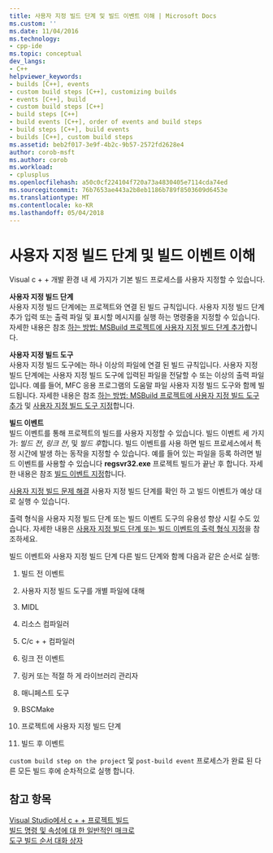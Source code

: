 ```yaml
---
title: 사용자 지정 빌드 단계 및 빌드 이벤트 이해 | Microsoft Docs
ms.custom: ''
ms.date: 11/04/2016
ms.technology:
- cpp-ide
ms.topic: conceptual
dev_langs:
- C++
helpviewer_keywords:
- builds [C++], events
- custom build steps [C++], customizing builds
- events [C++], build
- custom build steps [C++]
- build steps [C++]
- build events [C++], order of events and build steps
- build steps [C++], build events
- builds [C++], custom build steps
ms.assetid: beb2f017-3e9f-4b2c-9b57-2572fd2628e4
author: corob-msft
ms.author: corob
ms.workload:
- cplusplus
ms.openlocfilehash: a50c0cf224104f720a73a4830405e7114cda74ed
ms.sourcegitcommit: 76b7653ae443a2b8eb1186b789f8503609d6453e
ms.translationtype: MT
ms.contentlocale: ko-KR
ms.lasthandoff: 05/04/2018
---
```

# <a name="understanding-custom-build-steps-and-build-events"></a>사용자 지정 빌드 단계 및 빌드 이벤트 이해
Visual c + + 개발 환경 내 세 가지가 기본 빌드 프로세스를 사용자 지정할 수 있습니다.  
  
 **사용자 지정 빌드 단계**  
 사용자 지정 빌드 단계에는 프로젝트와 연결 된 빌드 규칙입니다. 사용자 지정 빌드 단계 추가 입력 또는 출력 파일 및 표시할 메시지를 실행 하는 명령줄을 지정할 수 있습니다. 자세한 내용은 참조 [하는 방법: MSBuild 프로젝트에 사용자 지정 빌드 단계 추가](../build/how-to-add-a-custom-build-step-to-msbuild-projects.md)합니다.  
  
 **사용자 지정 빌드 도구**  
 사용자 지정 빌드 도구에는 하나 이상의 파일에 연결 된 빌드 규칙입니다. 사용자 지정 빌드 단계에는 사용자 지정 빌드 도구에 입력된 파일을 전달할 수 또는 이상의 출력 파일입니다. 예를 들어, MFC 응용 프로그램의 도움말 파일 사용자 지정 빌드 도구와 함께 빌드됩니다. 자세한 내용은 참조 [하는 방법: MSBuild 프로젝트에 사용자 지정 빌드 도구 추가](../build/how-to-add-custom-build-tools-to-msbuild-projects.md) 및 [사용자 지정 빌드 도구 지정](../ide/specifying-custom-build-tools.md)합니다.  
  
 **빌드 이벤트**  
 빌드 이벤트를 통해 프로젝트의 빌드를 사용자 지정할 수 있습니다. 빌드 이벤트 세 가지가: *빌드 전*, *링크 전*, 및 *빌드 후*합니다. 빌드 이벤트를 사용 하면 빌드 프로세스에서 특정 시간에 발생 하는 동작을 지정할 수 있습니다. 예를 들어 있는 파일을 등록 하려면 빌드 이벤트를 사용할 수 있습니다 **regsvr32.exe** 프로젝트 빌드가 끝난 후 합니다. 자세한 내용은 참조 [빌드 이벤트 지정](../ide/specifying-build-events.md)합니다.  
  
 [사용자 지정 빌드 문제 해결](../ide/troubleshooting-build-customizations.md) 사용자 지정 빌드 단계를 확인 하 고 빌드 이벤트가 예상 대로 실행 수 있습니다.  
  
 출력 형식을 사용자 지정 빌드 단계 또는 빌드 이벤트 도구의 유용성 향상 시킬 수도 있습니다. 자세한 내용은 [사용자 지정 빌드 단계 또는 빌드 이벤트의 출력 형식 지정](../ide/formatting-the-output-of-a-custom-build-step-or-build-event.md)을 참조하세요.  
  
 빌드 이벤트와 사용자 지정 빌드 단계 다른 빌드 단계와 함께 다음과 같은 순서로 실행:  
  
1.  빌드 전 이벤트  
  
2.  사용자 지정 빌드 도구를 개별 파일에 대해  
  
3.  MIDL  
  
4.  리소스 컴파일러  
  
5.  C/c + + 컴파일러  
  
6.  링크 전 이벤트  
  
7.  링커 또는 적절 하 게 라이브러리 관리자  
  
8.  매니페스트 도구  
  
9. BSCMake  
  
10. 프로젝트에 사용자 지정 빌드 단계  
  
11. 빌드 후 이벤트  
  
 `custom build step on the project` 및 `post-build event` 프로세스가 완료 된 다른 모든 빌드 후에 순차적으로 실행 합니다.  
  
## <a name="see-also"></a>참고 항목  
 [Visual Studio에서 c + + 프로젝트 빌드](../ide/building-cpp-projects-in-visual-studio.md)   
 [빌드 명령 및 속성에 대 한 일반적인 매크로](../ide/common-macros-for-build-commands-and-properties.md)   
 [도구 빌드 순서 대화 상자](http://msdn.microsoft.com/en-us/6204c5b1-7ce9-4948-9ff6-0268642ee14c)